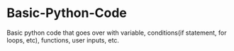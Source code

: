 # Basic-Python-Code

Basic python code that goes over with variable, conditions(if statement, for loops, etc), functions, user inputs, etc.
